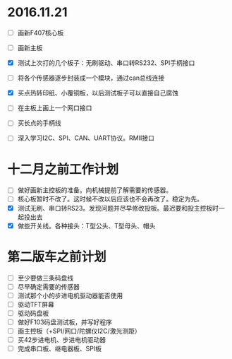 # 2016.11.21
- [ ] 画新F407核心板
- [ ] 画新主板
- [x] 测试上次打的几个板子：无刷驱动、串口转RS232、SPI手柄接口
- [ ] 将各个传感器逐步封装成一个模块，通过can总线连接
- [x] 买点热转印纸、小覆铜板，以后测试板子可以直接自己腐蚀
- [ ] 在主板上画上一个网口接口
- [ ] 买长点的手柄线


- [ ] 深入学习I2C、SPI、CAN、UART协议。RMII接口


# 十二月之前工作计划
- [ ] 做好画新主控板的准备。向机械提前了解需要的传感器。
- [ ] 核心板暂时不改了。这时候不改以后应该也不会再改了。稳定为先。
- [x] 测试无刷、串口转RS23。发现问题并尽早修改投板。最迟要和投主控板时一起投出去
- [x] 做些开关线。各种接头：T型公头、T型母头、帽头

# 第二版车之前计划

- [ ] 至少要做三条码盘线
- [ ] 尽早确定需要的传感器
- [ ] 测试那个小的步进电机驱动器能否使用
- [ ] 驱动TFT屏幕
- [ ] 驱动码盘板
- [ ] 做好F103码盘测试板，并写好程序
- [ ] 画主控板（+SPI/网口/陀螺仪I2C/激光测距）
- [ ] 买42步进电机、步进电机驱动器
- [ ] 完成串口板、继电器板、SPI板
